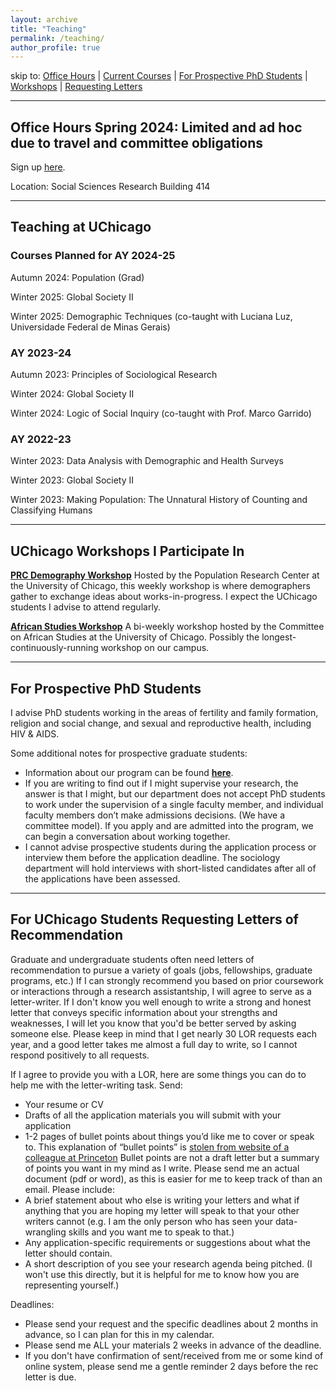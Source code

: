 ```yaml
---
layout: archive
title: "Teaching"
permalink: /teaching/
author_profile: true
---
```

skip to: [Office Hours](#calendar) | [Current Courses](#courses) | [For Prospective PhD Students](#prospective) | [Workshops](#workshops) | [Requesting Letters](#letters)

_____
## Office Hours Spring 2024: Limited and ad hoc due to travel and committee obligations
Sign up [here](https://www.wejoinin.com/sheets/cvllm/).
<p>Location: Social Sciences Research Building 414</p>

_____
## Teaching at UChicago

### Courses Planned for AY 2024-25
<p>Autumn 2024: Population (Grad)</p>
<p>Winter 2025: Global Society II</p>
<p>Winter 2025: Demographic Techniques (co-taught with Luciana Luz, Universidade Federal de Minas Gerais)</p>

### AY 2023-24
<p>Autumn 2023: Principles of Sociological Research</p>
<p>Winter 2024: Global Society II</p>
<p>Winter 2024: Logic of Social Inquiry (co-taught with Prof. Marco Garrido)</p>


### AY 2022-23
<p>Winter 2023: Data Analysis with Demographic and Health Surveys</p>
<p>Winter 2023: Global Society II</p>
<p>Winter 2023: Making Population: The Unnatural History of Counting and Classifying Humans</p>

_____
## UChicago Workshops I Participate In
  [**PRC Demography Workshop**](https://voices.uchicago.edu/popcenter/workshops/demography-workshop/) Hosted by the Population Research Center at the University of Chicago, this weekly workshop is where demographers gather to exchange ideas about works-in-progress. I expect the UChicago students I advise to attend regularly.
  
  [**African Studies Workshop**](https://africanstudies.uchicago.edu/news/current-schedule/) A bi-weekly workshop hosted by the Committee on African Studies at the University of Chicago. Possibly the longest-continuously-running workshop on our campus.
  
_____
## For Prospective PhD Students
I advise PhD students working in the areas of fertility and family formation, religion and social change, and sexual and reproductive health, including HIV & AIDS. 
 
Some additional notes for prospective graduate students:
- Information about our program can be found [**here**]( https://sociology.uchicago.edu/graduate-study).
- If you are writing to find out if I might supervise your research, the answer is that I might, but our department does not accept PhD students to work under the supervision of a single faculty member, and individual faculty members don’t make admissions decisions. (We have a committee model). If you apply and are admitted into the program, we can begin a conversation about working together.
- I cannot advise prospective students during the application process or interview them before the application deadline. The sociology department will hold interviews with short-listed candidates after all of the applications have been assessed. 

_____
## For UChicago Students Requesting Letters of Recommendation 

Graduate and undergraduate students often need letters of recommendation to pursue a variety of goals (jobs, fellowships, graduate programs, etc.) If I can strongly recommend you based on prior coursework or interactions through a research assistantship, I will agree to serve as a letter-writer. If I don't know you well enough to write a strong and honest letter that conveys specific information about your strengths and weaknesses, I will let you know that you'd be better served by asking someone else. Please keep in mind that I get nearly 30 LOR requests each year, and a good letter takes me almost a full day to write, so I cannot respond positively to all requests. 

If I agree to provide you with a LOR, here are some things you can do to help me with the letter-writing task. Send: 
- Your resume or CV
- Drafts of all the application materials you will submit with your application
- 1-2 pages of bullet points about things you’d like me to cover or speak to. This explanation of “bullet points” is [stolen from website of a colleague at Princeton](https://scholar.princeton.edu/bstewart/recommendation) Bullet points are not a draft letter but a summary of points you want in my mind as I write. Please send me an actual document (pdf or word), as this is easier for me to keep track of than an email. Please include:
 - A brief statement about who else is writing your letters and what if anything that you are hoping my letter will speak to that your other writers cannot (e.g. I am the only person who has seen your data-wrangling skills and you want me to speak to that.)
 - Any application-specific requirements or suggestions about what the letter should contain.
 - A short description of you see your research agenda being pitched.  (I won't use this directly, but it is helpful for me to know how you are representing yourself.)
 
Deadlines:
 - Please send your request and the specific deadlines about 2 months in advance, so I can plan for this in my calendar.
 - Please send me ALL your materials 2 weeks in advance of the deadline.
 - If you don't have confirmation of sent/received from me or some kind of online system, please send me a gentle reminder 2 days before the rec letter is due.